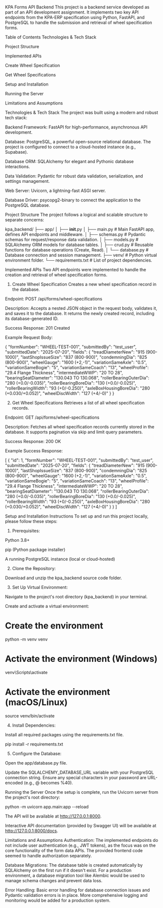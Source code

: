 KPA Forms API Backend
This project is a backend service developed as part of an API development assignment. It implements two key API endpoints from the KPA-ERP specification using Python, FastAPI, and PostgreSQL to handle the submission and retrieval of wheel specification forms.

Table of Contents
Technologies & Tech Stack

Project Structure

Implemented APIs

Create Wheel Specification

Get Wheel Specifications

Setup and Installation

Running the Server

Limitations and Assumptions

Technologies & Tech Stack
The project was built using a modern and robust tech stack:

Backend Framework: FastAPI for high-performance, asynchronous API development.

Database: PostgreSQL, a powerful open-source relational database. The project is configured to connect to a cloud-hosted instance (e.g., Supabase).

Database ORM: SQLAlchemy for elegant and Pythonic database interactions.

Data Validation: Pydantic for robust data validation, serialization, and settings management.

Web Server: Uvicorn, a lightning-fast ASGI server.

Database Driver: psycopg2-binary to connect the application to the PostgreSQL database.

Project Structure
The project follows a logical and scalable structure to separate concerns:

kpa_backend/
├── app/
│   ├── __init__.py
│   ├── main.py         # Main FastAPI app, defines API endpoints and middleware.
│   ├── schemas.py      # Pydantic schemas for request/response data validation.
│   ├── models.py       # SQLAlchemy ORM models for database tables.
│   ├── crud.py         # Reusable functions for database operations (Create, Read).
│   └── database.py     # Database connection and session management.
├── venv/               # Python virtual environment folder.
└── requirements.txt    # List of project dependencies.

Implemented APIs
Two API endpoints were implemented to handle the creation and retrieval of wheel specification forms.

1. Create Wheel Specification
Creates a new wheel specification record in the database.

Endpoint: POST /api/forms/wheel-specifications

Description: Accepts a nested JSON object in the request body, validates it, and saves it to the database. It returns the newly created record, including its database-generated ID.

Success Response: 201 Created

Example Request Body:

{
  "formNumber": "WHEEL-TEST-001",
  "submittedBy": "test_user",
  "submittedDate": "2025-07-20",
  "fields": {
    "treadDiameterNew": "915 (900-1000)",
    "lastShopIssueSize": "837 (800-900)",
    "condemningDia": "825 (800-900)",
    "wheelGauge": "1600 (+2,-1)",
    "variationSameAxle": "0.5",
    "variationSameBogie": "5",
    "variationSameCoach": "13",
    "wheelProfile": "29.4 Flange Thickness",
    "intermediateWWP": "20 TO 28",
    "bearingSeatDiameter": "130.043 TO 130.068",
    "rollerBearingOuterDia": "280 (+0.0/-0.035)",
    "rollerBearingBoreDia": "130 (+0.0/-0.025)",
    "rollerBearingWidth": "93 (+0/-0.250)",
    "axleBoxHousingBoreDia": "280 (+0.030/+0.052)",
    "wheelDiscWidth": "127 (+4/-0)"
  }
}

2. Get Wheel Specifications
Retrieves a list of all wheel specification records.

Endpoint: GET /api/forms/wheel-specifications

Description: Fetches all wheel specification records currently stored in the database. It supports pagination via skip and limit query parameters.

Success Response: 200 OK

Example Success Response:

[
  {
    "id": 1,
    "formNumber": "WHEEL-TEST-001",
    "submittedBy": "test_user",
    "submittedDate": "2025-07-20",
    "fields": {
      "treadDiameterNew": "915 (900-1000)",
      "lastShopIssueSize": "837 (800-900)",
      "condemningDia": "825 (800-900)",
      "wheelGauge": "1600 (+2,-1)",
      "variationSameAxle": "0.5",
      "variationSameBogie": "5",
      "variationSameCoach": "13",
      "wheelProfile": "29.4 Flange Thickness",
      "intermediateWWP": "20 TO 28",
      "bearingSeatDiameter": "130.043 TO 130.068",
      "rollerBearingOuterDia": "280 (+0.0/-0.035)",
      "rollerBearingBoreDia": "130 (+0.0/-0.025)",
      "rollerBearingWidth": "93 (+0/-0.250)",
      "axleBoxHousingBoreDia": "280 (+0.030/+0.052)",
      "wheelDiscWidth": "127 (+4/-0)"
    }
  }
]

Setup and Installation Instructions
To set up and run this project locally, please follow these steps:

1. Prerequisites:

Python 3.8+

pip (Python package installer)

A running PostgreSQL instance (local or cloud-hosted)

2. Clone the Repository:

Download and unzip the kpa_backend source code folder.

3. Set Up Virtual Environment:

Navigate to the project's root directory (kpa_backend) in your terminal.

Create and activate a virtual environment:

# Create the environment
python -m venv venv

# Activate the environment (Windows)
venv\Scripts\activate

# Activate the environment (macOS/Linux)
source venv/bin/activate

4. Install Dependencies:

Install all required packages using the requirements.txt file.

pip install -r requirements.txt

5. Configure the Database:

Open the app/database.py file.

Update the SQLALCHEMY_DATABASE_URL variable with your PostgreSQL connection string. Ensure any special characters in your password are URL-encoded (e.g., @ becomes %40).

Running the Server
Once the setup is complete, run the Uvicorn server from the project's root directory:

python -m uvicorn app.main:app --reload

The API will be available at http://127.0.0.1:8000.

Interactive API documentation (provided by Swagger UI) will be available at http://127.0.0.1:8000/docs.

Limitations and Assumptions
Authentication: The implemented endpoints do not include user authentication (e.g., JWT tokens), as the focus was on the core functionality of the form data APIs. The provided frontend code seemed to handle authorization separately.

Database Migrations: The database table is created automatically by SQLAlchemy on the first run if it doesn't exist. For a production environment, a database migration tool like Alembic would be used to manage schema changes and prevent data loss.

Error Handling: Basic error handling for database connection issues and Pydantic validation errors is in place. More comprehensive logging and monitoring would be added for a production system.
